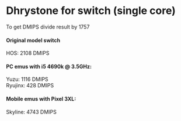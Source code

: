 # Dhrystone for switch (single core)

To get DMIPS divide result by 1757

#### Original model switch
HOS: 2108 DMIPS  

#### PC emus with i5 4690k @ 3.5GHz:
Yuzu: 1116 DMIPS  
Ryujinx: 428 DMIPS  

#### Mobile emus with Pixel 3XL:
Skyline: 4743 DMIPS
